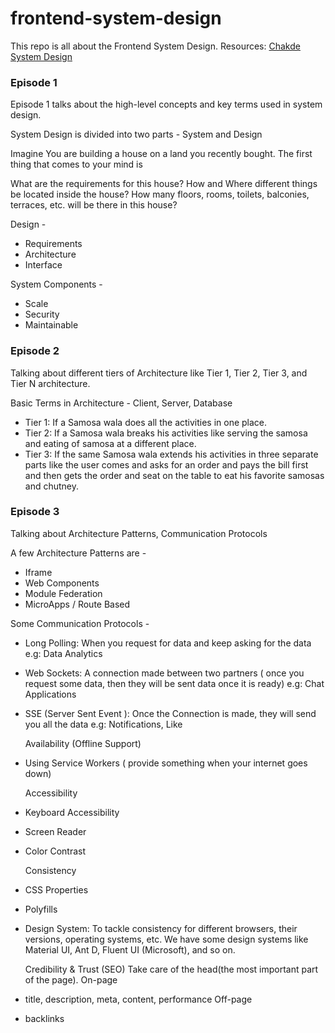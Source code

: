 # frontend-system-design
This repo is all about the Frontend System Design.
Resources: [Chakde System Design](https://www.youtube.com/watch?v=sV_4pOGosnU&ab_channel=ChiragGoel) 

### Episode 1
Episode 1 talks about the high-level concepts and key terms used in system design.

System Design is divided into two parts - System and Design

Imagine You are building a house on a land you recently bought. The first thing that comes to your mind is 

What are the requirements for this house? 
How and Where different things be located inside the house?
How many floors, rooms, toilets, balconies, terraces, etc. will be there in this house?


Design - 
- Requirements
- Architecture
- Interface

System Components -  
- Scale
- Security
- Maintainable

### Episode 2

Talking about different tiers of Architecture like Tier 1, Tier 2, Tier 3, and Tier N architecture. 

Basic Terms in Architecture - Client, Server, Database 

- Tier 1: If a Samosa wala does all the activities in one place.
- Tier 2: If a Samosa wala breaks his activities like serving the samosa and eating of samosa at a different place.
- Tier 3: If the same Samosa wala extends his activities in three separate parts like the user comes and asks for an order and pays the bill first and then gets the order and seat on
the table to eat his favorite samosas and chutney.


### Episode 3

Talking about Architecture Patterns, Communication Protocols

A few Architecture Patterns are - 
- Iframe
- Web Components
- Module Federation
- MicroApps / Route Based

Some Communication Protocols - 
- Long Polling: When you request for data and keep asking for the data
    e.g: Data Analytics
- Web Sockets: A connection made between two partners ( once you request some data, then they will be sent data once it is ready)
    e.g: Chat Applications
- SSE (Server Sent Event ): Once the Connection is made, they will send you all the data
    e.g: Notifications, Like

  Availability (Offline Support)
- Using Service Workers ( provide something when your internet goes down)

  Accessibility
- Keyboard Accessibility
- Screen Reader
- Color Contrast

  Consistency
- CSS Properties
- Polyfills
- Design System: To tackle consistency for different browsers, their versions, operating systems, etc. We have some design systems like Material UI, Ant D, Fluent UI (Microsoft), and so on.

  Credibility & Trust (SEO)
  Take care of the head(the most important part of the page).
  On-page
- title, description, meta, content, performance
 Off-page
- backlinks
   



